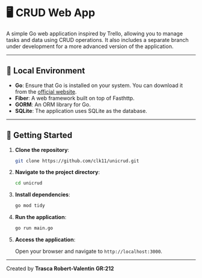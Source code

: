 # 🖥️ **CRUD Web App**

A simple Go web application inspired by Trello, allowing you to manage tasks and data using CRUD operations. It also includes a separate branch under development for a more advanced version of the application.

---

## 🌟 Local Environment

- **Go**: Ensure that Go is installed on your system. You can download it from the [official website](https://golang.org/dl/).
- **Fiber**: A web framework built on top of Fasthttp.
- **GORM**: An ORM library for Go.
- **SQLite**: The application uses SQLite as the database.

---

## 🚀 Getting Started

1. **Clone the repository**:

   ```bash
   git clone https://github.com/clk11/unicrud.git
   ```

2. **Navigate to the project directory**:

   ```bash
   cd unicrud
   ```

3. **Install dependencies**:

   ```bash
   go mod tidy
   ```

4. **Run the application**:

   ```bash
   go run main.go
   ```

5. **Access the application**:

   Open your browser and navigate to `http://localhost:3000`.

---

Created by **Trasca Robert-Valentin** **GR:212**
